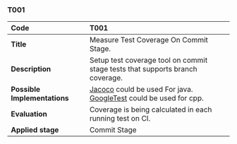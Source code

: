### T001

|**Code**          | **T001**|
| :--              | :--     |
|**Title**         |Measure Test Coverage On Commit Stage.|
|**Description**   | Setup test coverage tool on commit stage tests that supports branch coverage. |
|**Possible Implementations**|[Jacoco](https://www.jacoco.org/jacoco/) could be used For java. <br> [GoogleTest](https://github.com/google/googletest) could be used for cpp.|
|**Evaluation**    |Coverage is being calculated in each running test on CI.|
|**Applied stage** | Commit Stage |
